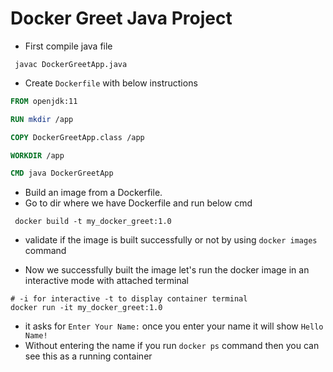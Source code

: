 # Docker Greet Java Project

- First compile java file
```shell
 javac DockerGreetApp.java
```

- Create `Dockerfile` with below instructions
```dockerfile
FROM openjdk:11

RUN mkdir /app

COPY DockerGreetApp.class /app

WORKDIR /app

CMD java DockerGreetApp
```

- Build an image from a Dockerfile.
- Go to dir where we have Dockerfile and run below cmd
```shell
 docker build -t my_docker_greet:1.0
```
- validate if the image is built successfully or not by using `docker images` command

- Now we successfully built the image let's run the docker image in an interactive mode with attached terminal

```shell
# -i for interactive -t to display container terminal
docker run -it my_docker_greet:1.0 
```

- it asks for `Enter Your Name:` once you enter your name it will show `Hello Name!`
- Without entering the name if you run `docker ps` command then you can see this as a running container



